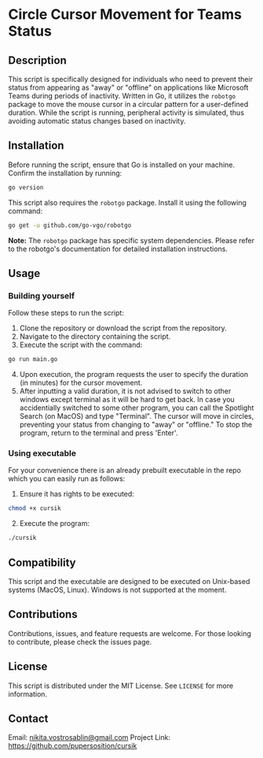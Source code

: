 # Circle Cursor Movement for Teams Status

## Description
This script is specifically designed for individuals who need to prevent their status from appearing as "away" or "offline" on applications like Microsoft Teams during periods of inactivity. Written in Go, it utilizes the `robotgo` package to move the mouse cursor in a circular pattern for a user-defined duration. While the script is running, peripheral activity is simulated, thus avoiding automatic status changes based on inactivity.

## Installation

Before running the script, ensure that Go is installed on your machine. Confirm the installation by running:

```bash
go version
```

This script also requires the `robotgo` package. Install it using the following command:

```bash
go get -u github.com/go-vgo/robotgo
```

**Note:** The `robotgo` package has specific system dependencies. Please refer to the robotgo's documentation for detailed installation instructions.

## Usage

### Building yourself

Follow these steps to run the script:

1. Clone the repository or download the script from the repository.
2. Navigate to the directory containing the script.
3. Execute the script with the command:

```bash
go run main.go
```

4. Upon execution, the program requests the user to specify the duration (in minutes) for the cursor movement.
5. After inputting a valid duration, it is not advised to switch to other windows except terminal as it will be hard to 
get back. In case you accidentially switched to some other program, you can call the Spotlight Search (on MacOS) and type "Terminal".
The cursor will move in circles, preventing your status from changing to "away" or "offline." To stop the program, return to the terminal and press 'Enter'.

### Using executable

For your convenience there is an already prebuilt executable in the repo which you
can easily run as follows:

1. Ensure it has rights to be executed:
```bash
chmod +x cursik
```
2. Execute the program:
```bash
./cursik
```

## Compatibility

This script and the executable are designed to be executed on Unix-based systems
(MacOS, Linux). Windows is not supported at the moment.

## Contributions

Contributions, issues, and feature requests are welcome. For those looking to contribute, please check the issues page.

## License

This script is distributed under the MIT License. See `LICENSE` for more information.

## Contact

Email: nikita.vostrosablin@gmail.com
Project Link: https://github.com/pupersosition/cursik
